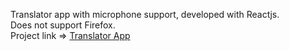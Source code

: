 Translator app with microphone support, developed with Reactjs.                                                                                             
Does not support Firefox.                                                                                                                                   
Project link => [Translator App](translator-app-react.netlify.app) 
